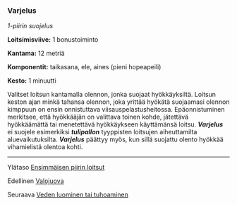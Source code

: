### Varjelus

*1-piirin suojelus*

**Loitsimisviive:** 1 bonustoiminto

**Kantama:** 12 metriä

**Komponentit:** taikasana, ele, aines (pieni hopeapeili)

**Kesto:** 1 minuutti

Valitset loitsun kantamalla olennon, jonka suojaat hyökkäyksiltä.
Loitsun keston ajan minkä tahansa olennon, joka yrittää
hyökätä suojaamasi olennon kimppuun on ensin onnistuttava
viisauspelastusheitossa. Epäonnistuminen merkitsee, että
hyökkääjän on valittava toinen kohde, jätettävä hyökkäämättä
tai menetettävä hyökkäykseen käyttämänsä loitsu. ***Varjelus*** ei
suojele esimerkiksi ***tulipallon*** tyyppisten loitsujen aiheuttamilta
aluevaikutuksilta. ***Varjelus*** päättyy myös, kun sillä suojattu
olento hyökkää vihamielistä olentoa kohti.

----

Ylätaso [Ensimmäisen piirin loitsut](1.piirin_loitsut.md)

Edellinen [Valojuova](Valojuova.md)

Seuraava [Veden luominen tai tuhoaminen](Veden_luominen_tai_tuhoaminen.md)